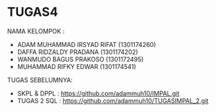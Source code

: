 # TUGAS4
NAMA KELOMPOK :

- ADAM MUHAMMAD IRSYAD RIFAT (1301174260)
- DAFFA RIDZALDY PRADANA (1301174202)
- WANMUDO BAGUS PRAKOSO (1301172495)
- MUHAMMAD RIFKY EDWAR (1301174541)

TUGAS SEBELUMNYA:
- SKPL & DPPL : https://github.com/adammuh10/IMPAL.git
- TUGAS 2 SQL : https://github.com/adammuh10/TUGASIMPAL_2.git
